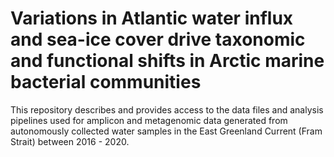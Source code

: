 # Variations in Atlantic water influx and sea-ice cover drive taxonomic and functional shifts in Arctic marine bacterial communities  
This repository describes and provides access to the data files and analysis pipelines used for amplicon and metagenomic data generated from autonomously collected water samples in the East Greenland Current (Fram Strait) between 2016 - 2020.

